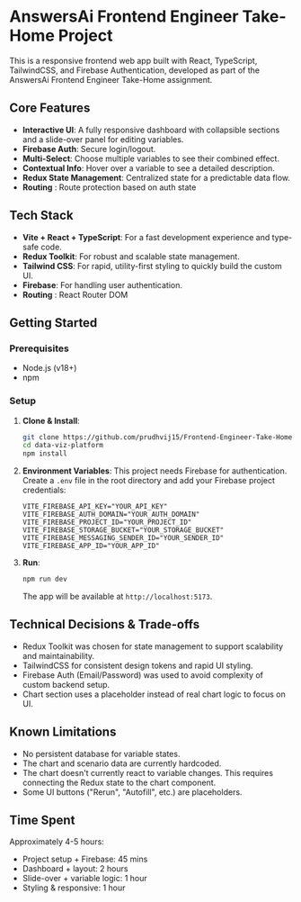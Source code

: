 # AnswersAi Frontend Engineer Take-Home Project

This is a responsive frontend web app built with React, TypeScript, TailwindCSS, and Firebase Authentication, developed as part of the AnswersAi Frontend Engineer Take-Home assignment.

## Core Features

-   **Interactive UI**: A fully responsive dashboard with collapsible sections and a slide-over panel for editing variables.
-   **Firebase Auth**: Secure login/logout.
-   **Multi-Select**: Choose multiple variables to see their combined effect.
-   **Contextual Info**: Hover over a variable to see a detailed description.
-   **Redux State Management**: Centralized state for a predictable data flow.
-   **Routing** : Route protection based on auth state

## Tech Stack

-   **Vite + React + TypeScript**: For a fast development experience and type-safe code.
-   **Redux Toolkit**: For robust and scalable state management.
-   **Tailwind CSS**: For rapid, utility-first styling to quickly build the custom UI.
-   **Firebase**: For handling user authentication.
-   **Routing** : React Router DOM

## Getting Started

### Prerequisites

-   Node.js (v18+)
-   npm

### Setup

1.  **Clone & Install**:
    ```bash
    git clone https://github.com/prudhvij15/Frontend-Engineer-Take-Home.git
    cd data-viz-platform
    npm install
    ```

2.  **Environment Variables**:
    This project needs Firebase for authentication. Create a `.env` file in the root directory and add your Firebase project credentials:
    ```
    VITE_FIREBASE_API_KEY="YOUR_API_KEY"
    VITE_FIREBASE_AUTH_DOMAIN="YOUR_AUTH_DOMAIN"
    VITE_FIREBASE_PROJECT_ID="YOUR_PROJECT_ID"
    VITE_FIREBASE_STORAGE_BUCKET="YOUR_STORAGE_BUCKET"
    VITE_FIREBASE_MESSAGING_SENDER_ID="YOUR_SENDER_ID"
    VITE_FIREBASE_APP_ID="YOUR_APP_ID"
    ```

3.  **Run**:
    ```bash
    npm run dev
    ```
    The app will be available at `http://localhost:5173`.

## Technical Decisions & Trade-offs

- Redux Toolkit was chosen for state management to support scalability and maintainability.
- TailwindCSS for consistent design tokens and rapid UI styling.
- Firebase Auth (Email/Password) was used to avoid complexity of custom backend setup.
- Chart section uses a placeholder instead of real chart logic to focus on UI.


## Known Limitations

- No persistent database for variable states.
- The chart and scenario data are currently hardcoded.
- The chart doesn't currently react to variable changes. This requires connecting the Redux state to the chart component.
- Some UI buttons ("Rerun", "Autofill", etc.) are placeholders.

## Time Spent

Approximately 4-5 hours:

- Project setup + Firebase: 45 mins
- Dashboard + layout: 2 hours
- Slide-over + variable logic: 1 hour
- Styling & responsive: 1 hour

